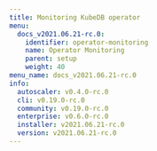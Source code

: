 ```yaml
---
title: Monitoring KubeDB operator
menu:
  docs_v2021.06.21-rc.0:
    identifier: operator-monitoring
    name: Operator Monitoring
    parent: setup
    weight: 40
menu_name: docs_v2021.06.21-rc.0
info:
  autoscaler: v0.4.0-rc.0
  cli: v0.19.0-rc.0
  community: v0.19.0-rc.0
  enterprise: v0.6.0-rc.0
  installer: v2021.06.21-rc.0
  version: v2021.06.21-rc.0
---
```



